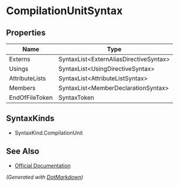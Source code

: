 # CompilationUnitSyntax

## Properties

| Name           | Type                                    |
| -------------- | --------------------------------------- |
| Externs        | SyntaxList\<ExternAliasDirectiveSyntax> |
| Usings         | SyntaxList\<UsingDirectiveSyntax>       |
| AttributeLists | SyntaxList\<AttributeListSyntax>        |
| Members        | SyntaxList\<MemberDeclarationSyntax>    |
| EndOfFileToken | SyntaxToken                             |

## SyntaxKinds

* SyntaxKind\.CompilationUnit

## See Also

* [Official Documentation](https://docs.microsoft.com/en-us/dotnet/api/microsoft.codeanalysis.csharp.syntax.compilationunitsyntax)


*\(Generated with [DotMarkdown](http://github.com/JosefPihrt/DotMarkdown)\)*